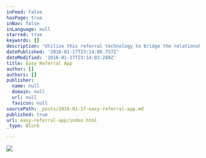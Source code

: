 ```yaml
---
inFeed: false
hasPage: true
inNav: false
inLanguage: null
starred: true
keywords: []
description: 'Utilize this referral technology to bridge the relationship circle '
datePublished: '2016-01-17T23:14:06.757Z'
dateModified: '2016-01-17T23:14:03.288Z'
title: Easy Referral App
author: []
authors: []
publisher:
  name: null
  domain: null
  url: null
  favicon: null
sourcePath: _posts/2016-01-17-easy-referral-app.md
published: true
url: easy-referral-app/index.html
_type: Blurb

---
```

![](https://the-grid-user-content.s3-us-west-2.amazonaws.com/09253180-119d-4328-af58-1228b9c96785.jpg)